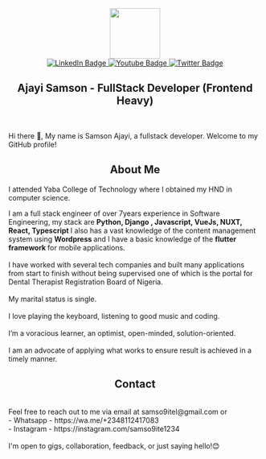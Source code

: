 <div id="header" align="center">
  <img src="https://media.giphy.com/media/M9gbBd9nbDrOTu1Mqx/giphy.gif" width="100"/>
</div>
<div id="badges" align="center">
  <a href="https://www.linkedin.com/in/samson-ajayi-79aab7174/">
    <img src="https://img.shields.io/badge/LinkedIn-blue?style=for-the-badge&logo=linkedin&logoColor=white" alt="LinkedIn Badge"/>
  </a>
  <a href="https://youtube.com/samso9te">
    <img src="https://img.shields.io/badge/YouTube-red?style=for-the-badge&logo=youtube&logoColor=white" alt="Youtube Badge"/>
  </a>
  <a href="https://instagram.com/samso9ite1234">
    <img src="https://img.shields.io/badge/Instagram-blue?style=for-the-badge&logo=twitter&logoColor=white" alt="Twitter Badge"/>
  </a>
</div>

<h2 align="center"> Ajayi Samson -  FullStack Developer (Frontend Heavy)</h2>
  <br>

Hi there 👋, My name is Samson Ajayi, a fullstack developer. Welcome to my GitHub profile!
  <h2 align="center">About Me</h2>
  
I attended Yaba College of Technology where I obtained my HND in computer science.<br>

I am a full stack engineer of over 7years experience in Software Engineering, my stack are <b> Python, Django , Javascript, VueJs, NUXT,  React, Typescript </b>I  also has a vast knowledge of the content management system using <b>Wordpress </b> and I have a basic knowledge of the <b>flutter framework </b> for mobile applications. 
  <br>
  <br>
I have worked with several tech companies and built many applications from start to finish without being supervised one of which is the portal for Dental Therapist Registration Board of Nigeria.
<br><br>
My marital status is single.
<br><br>
I love playing the keyboard, listening to good music and coding.
<br><br>
I’m a voracious learner, an optimist, open-minded, solution-oriented. <br><br>
I am an advocate of applying what works to ensure result is achieved in a timely manner.
  <br>
  
  <h2 align="center">Contact</h2>
<br>
  Feel free to reach out to me via email at samso9itel@gmail.com or<br>
- Whatsapp - https://wa.me/+2348112417083<br>
- Instagram - https://instagram.com/samso9ite1234<br><br>
I'm open to gigs, collaboration, feedback, or just saying hello!😊
<!--
**samso9ite/samso9ite** is a ✨ _special_ ✨ repository because its `README.md` (this file) appears on your GitHub profile.

Here are some ideas to get you started:

- 🔭 I’m currently working on ...
- 🌱 I’m currently learning ...
- 👯 I’m looking to collaborate on ...
- 🤔 I’m looking for help with ...
- 💬 Ask me about ...
- 📫 How to reach me: ...
- 😄 Pronouns: ...
- ⚡ Fun fact: ...
-->
